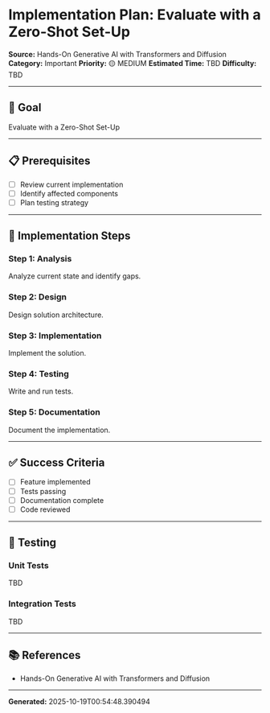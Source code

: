 # Implementation Plan: Evaluate with a Zero-Shot Set-Up

**Source:** Hands-On Generative AI with Transformers and Diffusion
**Category:** Important
**Priority:** 🟡 MEDIUM
**Estimated Time:** TBD
**Difficulty:** TBD

---

## 🎯 Goal

Evaluate with a Zero-Shot Set-Up

---

## 📋 Prerequisites

- [ ] Review current implementation
- [ ] Identify affected components
- [ ] Plan testing strategy

---

## 🔧 Implementation Steps

### Step 1: Analysis

Analyze current state and identify gaps.

### Step 2: Design

Design solution architecture.

### Step 3: Implementation

Implement the solution.

### Step 4: Testing

Write and run tests.

### Step 5: Documentation

Document the implementation.

---

## ✅ Success Criteria

- [ ] Feature implemented
- [ ] Tests passing
- [ ] Documentation complete
- [ ] Code reviewed

---

## 🧪 Testing

### Unit Tests

TBD

### Integration Tests

TBD

---

## 📚 References

- Hands-On Generative AI with Transformers and Diffusion

---

**Generated:** 2025-10-19T00:54:48.390494
